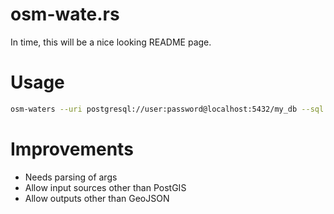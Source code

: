 # osm-wate.rs
In time, this will be a nice looking README page.

# Usage
```bash
osm-waters --uri postgresql://user:password@localhost:5432/my_db --sql query.sql --shp og-water-polys.shp --output intersected-water-polys.geojson
```

# Improvements
* Needs parsing of args
* Allow input sources other than PostGIS
* Allow outputs other than GeoJSON
